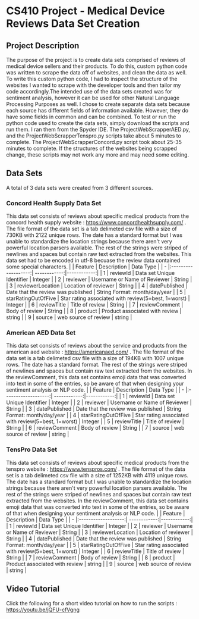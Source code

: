 # CS410 Project - Medical Device Reviews Data Set Creation
## Project Description
  The purpose of the project is to create data sets comprised of reviews of medical device sellers and their products. To do this, custom python code was written to scrape the data off of websites, and clean the data as well. To write this custom python code, I had to inspect the structure of the websites I wanted to scrape with the developer tools and then tailor my code accordingly.The intended use of the data sets created was for sentiment analysis, however it can be used for other Natural Language Processing Purposes as well. I chose to create separate data sets because each source has different fields of information available. However, they do have some fields in common and can be combined. To test or run the python code used to create the data sets, simply download the scripts and run them. I ran them from the Spyder IDE. The ProjectWebScrapperAED.py, and the ProjectWebScrapperTenspro.py scripts take about 5 minutes to complete. The ProjectWebScrapperConcord.py script took about 25-35 minutes to complete. If the structures of the websites being scrapped change, these scripts may not work any more and may need some editing. 
## Data Sets
A total of 3 data sets were created from 3 different sources.
### Concord Health Supply Data Set
  This data set consists of reviews about specific medical products from the concord health supply website : https://www.concordhealthsupply.com/ .
  The file format of the data set is a tab delimeted csv file with a size of 730KB with 2122 unique rows. The date has a standard format but I was unable to standardize the location strings because there aren't very powerful location parsers available. The rest of the strings were striped of newlines and spaces but contain raw text extracted from the websites. This data set had to be encoded in utf-8 becuase the review data contained some special characters.
|   | Feature             | Description  | Data Type  |
| - |:-------------------:| ------------:|------------:|
| 1 | reviewId            | Data set Unique Identifier        | Integer       |
| 2 | reviewer            | Username or Name of Reviewer        | String        |
| 3 | reviewerLocation    | Location of reviewer       |    String     |
| 4 | datePublished       | Date that the review was published | String Format: month/day/year       |
| 5 | starRatingOutOfFive | Star rating associated with review(5=best, 1=worst)        |    Integer      |
| 6 | reviewTitle         | Title of review        |   String      |
| 7 | reviewComment       | Body of review       |    String       |
| 8 | product             | Product associated with review       |   string        |
| 9 | source              | web source of review      |    string      |
### American AED Data Set
  This data set consists of reviews about the service and products from the american aed website : https://americanaed.com/ .
  The file format of the data set is a tab delimeted csv file with a size of 194KB with 1007 unique rows. The date has a standard format. The rest of the strings were striped of newlines and spaces but contain raw text extracted from the websites. In the reviewComment, this data set contains emoji data that was converted into text in some of the entries, so be aware of that when designing your sentiment analysis or NLP code.
|   | Feature             | Description  | Data Type  |
| - |:-------------------:| ------------:|------------:|
| 1 | reviewId            | Data set Unique Identifier        | Integer       |
| 2 | reviewer            | Username or Name of Reviewer        | String        |
| 3 | datePublished       | Date that the review was published | String Format: month/day/year       |
| 4 | starRatingOutOfFive | Star rating associated with review(5=best, 1=worst)        |    Integer      |
| 5 | reviewTitle         | Title of review        |   String      |
| 6 | reviewComment       | Body of review       |    String       |
| 7 | source              | web source of review      |    string      |
### TensPro Data Set
  This data set consists of reviews about specific medical products from the tenspro website : https://www.tenspros.com/ .
  The file format of the data set is a tab delimeted csv file with a size of 1252KB with 4119 unique rows. The date has a standard format but I was unable to standardize the location strings because there aren't very powerful location parsers available. The rest of the strings were striped of newlines and spaces but contain raw text extracted from the websites. In the reviewComment, this data set contains emoji data that was converted into text in some of the entries, so be aware of that when designing your sentiment analysis or NLP code.
|   | Feature             | Description  | Data Type  |
| - |:-------------------:| ------------:|------------:|
| 1 | reviewId            | Data set Unique Identifier        | Integer       |
| 2 | reviewer            | Username or Name of Reviewer        | String        |
| 3 | reviewerLocation    | Location of reviewer       |    String     |
| 4 | datePublished       | Date that the review was published | String Format: month/day/year       |
| 5 | starRatingOutOfFive | Star rating associated with review(5=best, 1=worst)        |    Integer      |
| 6 | reviewTitle         | Title of review        |   String      |
| 7 | reviewComment       | Body of review       |    String       |
| 8 | product             | Product associated with review       |   string        |
| 9 | source              | web source of review      |    string      |

## Video Tutorial
Click the following for a short video tutorial on how to run the scripts : https://youtu.be/jQFU-cfVgng
